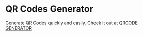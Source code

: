 # QR Codes Generator
Generate QR Codes quickly and easily. Check it out at [QRCODE GENERATOR](https://jeffqr-generator.vercel.app) 
